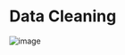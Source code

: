 # Data Cleaning
![image](https://user-images.githubusercontent.com/7592222/123529356-8e6d7d00-d6ef-11eb-88f7-a45fdfeb42ae.png)

